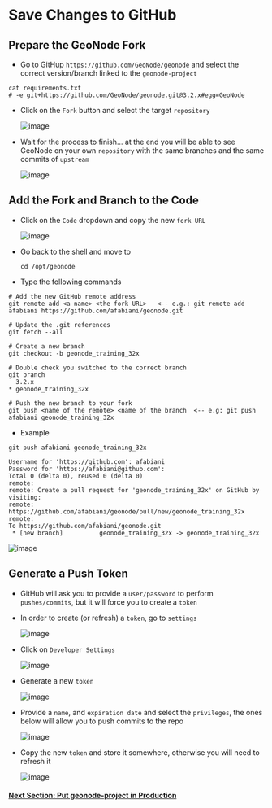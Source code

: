 # Save Changes to GitHub

## Prepare the GeoNode Fork
- Go to GitHup `https://github.com/GeoNode/geonode` and select the correct version/branch linked to the `geonode-project`
   
```shell
cat requirements.txt 
# -e git+https://github.com/GeoNode/geonode.git@3.2.x#egg=GeoNode
```

- Click on the `Fork` button and select the target `repository`

    ![image](https://user-images.githubusercontent.com/1278021/133079530-5d34ab88-73ab-4db8-a119-539d0aa90242.png)

- Wait for the process to finish... at the end you will be able to see GeoNode on your own `repository` with the same branches and the same commits of `upstream`

    ![image](https://user-images.githubusercontent.com/1278021/133079926-15e9dedb-6809-4a78-9ee2-ea930ac1dbfb.png)

## Add the Fork and Branch to the Code
- Click on the `Code` dropdown and copy the new `fork URL`

    ![image](https://user-images.githubusercontent.com/1278021/133080180-f4127cfe-3ee6-4153-97c9-15c3faadaa6e.png)

- Go back to the shell and move to

    `cd /opt/geonode`
    
- Type the following commands

```shell
# Add the new GitHub remote address
git remote add <a name> <the fork URL>   <-- e.g.: git remote add afabiani https://github.com/afabiani/geonode.git

# Update the .git references
git fetch --all

# Create a new branch
git checkout -b geonode_training_32x

# Double check you switched to the correct branch
git branch
  3.2.x
* geonode_training_32x

# Push the new branch to your fork
git push <name of the remote> <name of the branch  <-- e.g: git push afabiani geonode_training_32x
```

- Example
```shell
git push afabiani geonode_training_32x

Username for 'https://github.com': afabiani
Password for 'https://afabiani@github.com': 
Total 0 (delta 0), reused 0 (delta 0)
remote: 
remote: Create a pull request for 'geonode_training_32x' on GitHub by visiting:
remote:      https://github.com/afabiani/geonode/pull/new/geonode_training_32x
remote: 
To https://github.com/afabiani/geonode.git
 * [new branch]          geonode_training_32x -> geonode_training_32x
```

![image](https://user-images.githubusercontent.com/1278021/133082197-eccaadf5-49d6-47c9-a5fd-00061287990f.png)

## Generate a Push Token
- GitHub will ask you to provide a `user/password` to perform `pushes/commits`, but it will force you to create a `token`
- In order to create (or refresh) a `token`, go to `settings`

    ![image](https://user-images.githubusercontent.com/1278021/133082730-f7addd68-fe8b-4b86-9f0b-bfa40eb916a7.png)

- Click on `Developer Settings`

    ![image](https://user-images.githubusercontent.com/1278021/133083004-53b1392c-22c5-4eaf-b98d-d16aeeac2db6.png)

- Generate a new `token`

    ![image](https://user-images.githubusercontent.com/1278021/133083825-9e5f942f-80fc-45a8-afe7-cbd008cbf449.png)

- Provide a `name`, and `expiration date` and select the `privileges`, the ones below will allow you to push commits to the repo

    ![image](https://user-images.githubusercontent.com/1278021/133084043-609f2567-b770-49bd-aa46-e21ac873f6eb.png)

- Copy the new `token` and store it somewhere, otherwise you will need to refresh it

    ![image](https://user-images.githubusercontent.com/1278021/133084221-e1b1f69f-df7b-45c3-a726-37027ffc0386.png)


#### [Next Section: Put geonode-project in Production](GEONODE_PROJ_PROD.md)
